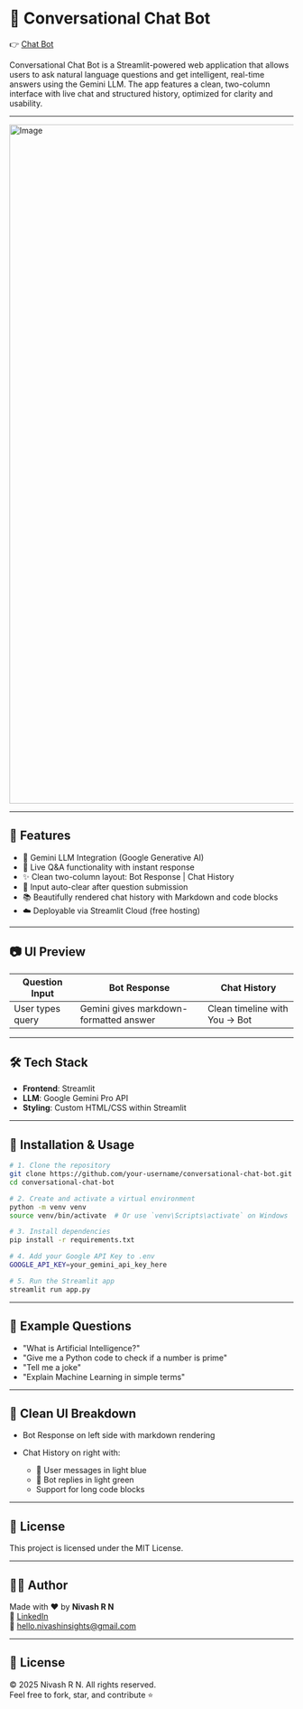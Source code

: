 # 🤖 Conversational Chat Bot

👉 [Chat Bot](https://nivash-chat-bot-mu5pzxc9fsg5d72wxgradb.streamlit.app/)

Conversational Chat Bot is a Streamlit-powered web application that allows users to ask natural language questions and get intelligent, real-time answers using the Gemini LLM. The app features a clean, two-column interface with live chat and structured history, optimized for clarity and usability.

---

<img width="1203" alt="Image" src="https://github.com/user-attachments/assets/92c5c32f-7f03-474b-b454-816835554297" />

---
## 🚀 Features

* 📌 Gemini LLM Integration (Google Generative AI)
* 💬 Live Q\&A functionality with instant response
* ✨ Clean two-column layout: Bot Response | Chat History
* 🧹 Input auto-clear after question submission
* 📚 Beautifully rendered chat history with Markdown and code blocks
* ☁️ Deployable via Streamlit Cloud (free hosting)

---

## 📷 UI Preview

| Question Input   | Bot Response                           | Chat History                  |
| ---------------- | -------------------------------------- | ----------------------------- |
| User types query | Gemini gives markdown-formatted answer | Clean timeline with You → Bot |

---

## 🛠️ Tech Stack

* **Frontend**: Streamlit
* **LLM**: Google Gemini Pro API
* **Styling**: Custom HTML/CSS within Streamlit

---

## 🔧 Installation & Usage

```bash
# 1. Clone the repository
git clone https://github.com/your-username/conversational-chat-bot.git
cd conversational-chat-bot

# 2. Create and activate a virtual environment
python -m venv venv
source venv/bin/activate  # Or use `venv\Scripts\activate` on Windows

# 3. Install dependencies
pip install -r requirements.txt

# 4. Add your Google API Key to .env
GOOGLE_API_KEY=your_gemini_api_key_here

# 5. Run the Streamlit app
streamlit run app.py
```

---

## 🧠 Example Questions

* "What is Artificial Intelligence?"
* "Give me a Python code to check if a number is prime"
* "Tell me a joke"
* "Explain Machine Learning in simple terms"

---

## 🧼 Clean UI Breakdown

* Bot Response on left side with markdown rendering
* Chat History on right with:

  * 💙 User messages in light blue
  * 💚 Bot replies in light green
  * Support for long code blocks

---

## 🧾 License

This project is licensed under the MIT License.

---

## 🙋‍♂️ Author

Made with ❤️ by **Nivash R N**  
🔗 [LinkedIn](https://www.linkedin.com/in/nivash-r-n/)  
📧 hello.nivashinsights@gmail.com

---

## 📜 License

© 2025 Nivash R N. All rights reserved.  
Feel free to fork, star, and contribute ⭐
